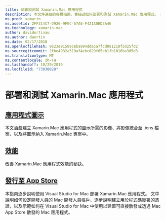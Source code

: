 ```yaml
---
title: 部署和測試 Xamarin.Mac 應用程式
description: 本文件連結的各種指南，會描述如何部署和測試 Xamarin.Mac 應用程式。 連結的指南會討論應用程式圖示、效能及發佈至 App Store。
ms.prod: xamarin
ms.assetid: 2FF314C7-D926-9FEC-57A6-F421A0ED3A46
ms.technology: xamarin-mac
author: davidortinau
ms.author: daortin
ms.date: 02/17/2018
ms.openlocfilehash: 9623e91589c6ba094dda5a7fcd081219f5d25fd2
ms.sourcegitcommit: 2fbe4932a319af4ebc829f65eb1fb1816ba305d3
ms.translationtype: MT
ms.contentlocale: zh-TW
ms.lasthandoff: 10/29/2019
ms.locfileid: "73030028"
---
```

# <a name="deploying-and-testing-xamarinmac-apps"></a>部署和測試 Xamarin.Mac 應用程式

## <a name="application-iconapp-iconmd"></a>[應用程式圖示](app-icon.md)

本文涵蓋建立 Xamarin.Mac 應用程式的圖示所需的影像、將影像統合至 .icns 檔案，以及將圖示納入 Xamarin.Mac 專案中。

## <a name="performanceperformancemd"></a>[效能](performance.md)

改善 Xamarin.Mac 應用程式效能的秘訣。

## <a name="publishing-to-the-app-storepublishing-to-the-app-storeindexmd"></a>[發行至 App Store](publishing-to-the-app-store/index.md)

本指南逐步說明使用 Visual Studio for Mac 部署 Xamarin.Mac 應用程式。 文中說明如何設定開發人員的 Mac 開發人員帳戶、逐步說明建立用於程式碼簽署的憑證，以及示範如何在 Visual Studio for Mac 中使用以建置可直接散發或透過 Mac App Store 散發的 Mac 應用程式。
